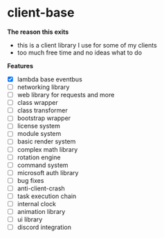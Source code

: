 # client-base

__The reason this exits__  
- this is a client library I use for some of my clients
- too much free time and no ideas what to do  

__Features__
- [x] lambda base eventbus
- [ ] networking library
- [ ] web library for requests and more
- [ ] class wrapper
- [ ] class transformer
- [ ] bootstrap wrapper
- [ ] license system
- [ ] module system
- [ ] basic render system
- [ ] complex math library
- [ ] rotation engine
- [ ] command system
- [ ] microsoft auth library
- [ ] bug fixes
- [ ] anti-client-crash
- [ ] task execution chain
- [ ] internal clock
- [ ] animation library
- [ ] ui library
- [ ] discord integration